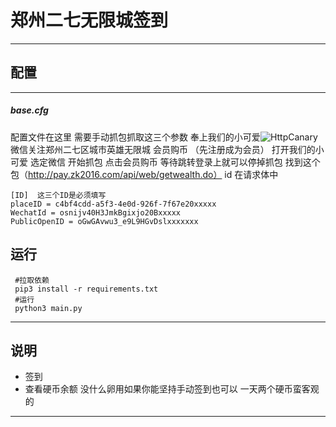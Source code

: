 # 郑州二七无限城签到
---

##  配置  
***

##### base.cfg  
配置文件在这里
需要手动抓包抓取这三个参数
奉上我们的小可爱![HttpCanary](https://huaigou.lanzouw.com/ieL9wtilq8h)
微信关注郑州二七区城市英雄无限城
会员购币 （先注册成为会员）
打开我们的小可爱 选定微信 开始抓包
点击会员购币
等待跳转登录上就可以停掉抓包
找到这个包（http://pay.zk2016.com/api/web/getwealth.do）
id 在请求体中



    [ID]  这三个ID是必须填写
    placeID = c4bf4cdd-a5f3-4e0d-926f-7f67e20xxxxx
    WechatId = osnijv40H3JmkBgixjo20Bxxxxx
    PublicOpenID = oGwGAvwu3_e9L9HGvDslxxxxxxx  


##  运行

     #拉取依赖
     pip3 install -r requirements.txt
     #运行
     python3 main.py

---

## 说明
- 签到
- 查看硬币余额
没什么卵用如果你能坚持手动签到也可以 一天两个硬币蛮客观的

---
